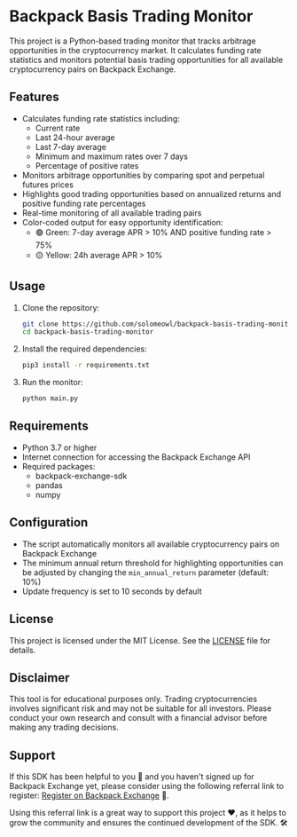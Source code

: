 # Backpack Basis Trading Monitor

This project is a Python-based trading monitor that tracks arbitrage opportunities in the cryptocurrency market. It calculates funding rate statistics and monitors potential basis trading opportunities for all available cryptocurrency pairs on Backpack Exchange.

## Features

- Calculates funding rate statistics including:
  - Current rate
  - Last 24-hour average
  - Last 7-day average
  - Minimum and maximum rates over 7 days
  - Percentage of positive rates
- Monitors arbitrage opportunities by comparing spot and perpetual futures prices
- Highlights good trading opportunities based on annualized returns and positive funding rate percentages
- Real-time monitoring of all available trading pairs
- Color-coded output for easy opportunity identification:
  - 🟢 Green: 7-day average APR > 10% AND positive funding rate > 75%
  - 🟡 Yellow: 24h average APR > 10%

## Usage

1. Clone the repository:
   ```bash
   git clone https://github.com/solomeowl/backpack-basis-trading-monitor.git
   cd backpack-basis-trading-monitor
   ```

2. Install the required dependencies:
   ```bash
   pip3 install -r requirements.txt
   ```

3. Run the monitor:
   ```bash
   python main.py
   ```

## Requirements

- Python 3.7 or higher
- Internet connection for accessing the Backpack Exchange API
- Required packages:
  - backpack-exchange-sdk
  - pandas
  - numpy

## Configuration

- The script automatically monitors all available cryptocurrency pairs on Backpack Exchange
- The minimum annual return threshold for highlighting opportunities can be adjusted by changing the `min_annual_return` parameter (default: 10%)
- Update frequency is set to 10 seconds by default

## License

This project is licensed under the MIT License. See the [LICENSE](LICENSE) file for details.

## Disclaimer

This tool is for educational purposes only. Trading cryptocurrencies involves significant risk and may not be suitable for all investors. Please conduct your own research and consult with a financial advisor before making any trading decisions.

## Support 

If this SDK has been helpful to you 🌟 and you haven't signed up for Backpack Exchange yet, please consider using the following referral link to register: [Register on Backpack Exchange](https://backpack.exchange/refer/solomeowl) 🚀.

Using this referral link is a great way to support this project ❤️, as it helps to grow the community and ensures the continued development of the SDK. 🛠️

